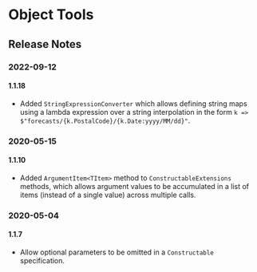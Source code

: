 # Object Tools

## Release Notes

### 2022-09-12

#### 1.1.18

- Added `StringExpressionConverter` which allows defining string maps using a lambda expression over a string interpolation in the form `k => $"forecasts/{k.PostalCode}/{k.Date:yyyy/MM/dd}"`.

### 2020-05-15

#### 1.1.10

- Added `ArgumentItem<TItem>` method to `ConstructableExtensions` methods, which allows argument values to be accumulated in a list of items (instead of a single value) across multiple calls.

### 2020-05-04

#### 1.1.7

- Allow optional parameters to be omitted in a `Constructable` specification.